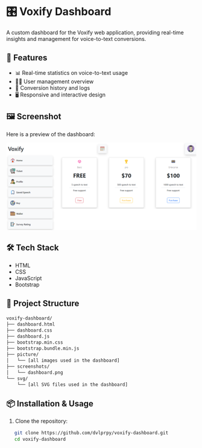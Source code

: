# 🎛️ Voxify Dashboard

A custom dashboard for the Voxify web application, providing real-time insights and management for voice-to-text conversions.

## 🚀 Features
- 📊 Real-time statistics on voice-to-text usage  
- 🧑‍💻 User management overview  
- 📝 Conversion history and logs  
- 🖥️ Responsive and interactive design  

## 🖼️ Screenshot
Here is a preview of the dashboard:

![Voxify Dashboard Screenshot](screenshots/voxifyDashboard.png)

## 🛠️ Tech Stack
- HTML  
- CSS  
- JavaScript  
- Bootstrap  

## 📂 Project Structure
```
voxify-dashboard/
├── dashboard.html
├── dashboard.css
├── dashboard.js
├── bootstrap.min.css
├── bootstrap.bundle.min.js
├── picture/
│   └── [all images used in the dashboard]
├── screenshots/
│   └── dashboard.png
└── svg/
    └── [all SVG files used in the dashboard]
```



## 📦 Installation & Usage
1. Clone the repository:
   
```bash
   git clone https://github.com/dvlprpy/voxify-dashboard.git
   cd voxify-dashboard
```

